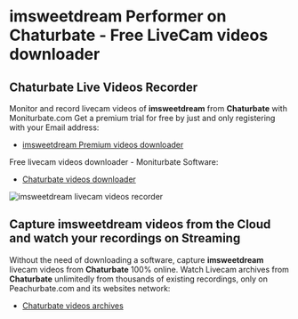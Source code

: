 # imsweetdream Performer on Chaturbate - Free LiveCam videos downloader

## Chaturbate Live Videos Recorder

Monitor and record livecam videos of **imsweetdream** from **Chaturbate** with Moniturbate.com
Get a premium trial for free by just and only registering with your Email address:
* [imsweetdream Premium videos downloader](https://moniturbate.com/request-demo-licence-key.html)

Free livecam videos downloader - Moniturbate Software:
* [Chaturbate videos downloader](https://moniturbate.com/moniturbate-download-software.html)

![imsweetdream livecam videos recorder](https://peachurnet.com/templates/moniturbate-software.png)


## Capture imsweetdream videos from the Cloud and watch your recordings on Streaming

Without the need of downloading a software, capture **imsweetdream** livecam videos from **Chaturbate** 100% online.
Watch Livecam archives from **Chaturbate** unlimitedly from thousands of existing recordings, only on Peachurbate.com and its websites network:
* [Chaturbate videos archives](https://peachurnet.com/)